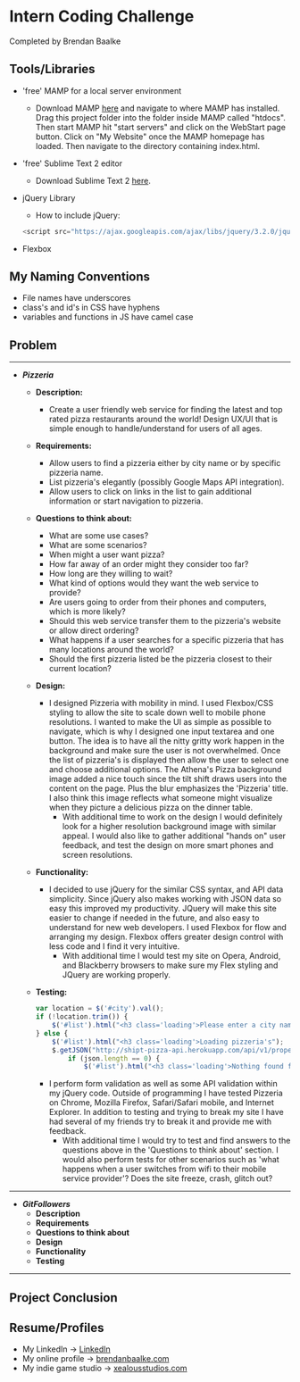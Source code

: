 Intern Coding Challenge
=======================
Completed by Brendan Baalke

Tools/Libraries
---------------
* 'free' MAMP for a local server environment
    - Download MAMP [here](https://www.mamp.info/en/downloads/) and navigate to where MAMP has installed. Drag this project folder into the folder inside MAMP called "htdocs". Then start MAMP hit "start servers" and click on the WebStart page button. Click on "My Website" once the MAMP homepage has loaded. Then navigate to the directory containing index.html.

* 'free' Sublime Text 2 editor
	- Download Sublime Text 2 [here](https://sublimetext.com/2).

* jQuery Library
	- How to include jQuery:
	```javascript
	<script src="https://ajax.googleapis.com/ajax/libs/jquery/3.2.0/jquery.min.js"></script>
	```

* Flexbox

My Naming Conventions
---------------------
* File names have underscores
* class's and id's in CSS have hyphens
* variables and functions in JS have camel case

Problem
-------
---
* ***Pizzeria***
	- **Description:**
		- Create a user friendly web service for finding the latest and top rated pizza restaurants around the world!
		Design UX/UI that is simple enough to handle/understand for users of all ages.

    - **Requirements:**
		- Allow users to find a pizzeria either by city name or by specific pizzeria name.
		- List pizzeria's elegantly (possibly Google Maps API integration).
		- Allow users to click on links in the list to gain additional information or start navigation to pizzeria.

    - **Questions to think about:**
		- What are some use cases?
		- What are some scenarios?
		- When might a user want pizza?
		- How far away of an order might they consider too far?
		- How long are they willing to wait?
		- What kind of options would they want the web service to provide?
		- Are users going to order from their phones and computers, which is more likely?
		- Should this web service transfer them to the pizzeria's website or allow direct ordering?
		- What happens if a user searches for a specific pizzeria that has many locations around the world?
		- Should the first pizzeria listed be the pizzeria closest to their current location?

    - **Design:**
		- I designed Pizzeria with mobility in mind. I used Flexbox/CSS styling to allow the site to scale down well to mobile phone resolutions. I wanted to make the UI as simple as possible to navigate, which is why I designed one input textarea and one button. The idea is to have all the nitty gritty work happen in the background and make sure the user is not overwhelmed. Once the list of pizzeria's is displayed then allow the user to select one and choose additional options. The Athena's Pizza background image added a nice touch since the tilt shift draws users into the content on the page. Plus the blur emphasizes the 'Pizzeria' title. I also think this image reflects what someone might visualize when they picture a delicious pizza on the dinner table.
			- With additional time to work on the design I would definitely look for a higher resolution background image with similar appeal. I would also like to gather additional "hands on" user feedback, and test the design on more smart phones and screen resolutions.

    - **Functionality:**
		- I decided to use jQuery for the similar CSS syntax, and API data simplicity. Since jQuery also makes working with JSON data so easy this improved my productivity. JQuery will make this site easier to change if needed in the future, and also easy to understand for new web developers. I used Flexbox for flow and arranging my design. Flexbox offers greater design control with less code and I find it very intuitive.
			- With additional time I would test my site on Opera, Android, and Blackberry browsers to make sure my Flex styling and JQuery are working properly.

    - **Testing:**
    	```javascript
    	var location = $('#city').val();
		if (!location.trim()) {
			$('#list').html("<h3 class='loading'>Please enter a city name</h3>");
		} else {
			$('#list').html("<h3 class='loading'>Loading pizzeria's");
			$.getJSON("http://shipt-pizza-api.herokuapp.com/api/v1/properties/search?city=" + location, function(json) {
				if (json.length == 0) {
					$('#list').html("<h3 class='loading'>Nothing found for " + location + "</h3>");
    	```
    	- I perform form validation as well as some API validation within my jQuery code. Outside of programming I have tested Pizzeria on Chrome, Mozilla Firefox, Safari/Safari mobile, and Internet Explorer. In addition to testing and trying to break my site I have had several of my friends try to break it and provide me with feedback.
    		- With additional time I would try to test and find answers to the questions above in the 'Questions to think about' section. I would also perform tests for other scenarios such as 'what happens when a user switches from wifi to their mobile service provider'? Does the site freeze, crash, glitch out?

---
*   ***GitFollowers***
	- **Description**
	- **Requirements**
	- **Questions to think about**
	- **Design**
	- **Functionality**
	- **Testing**
---

Project Conclusion
------------------

Resume/Profiles
---------------
* My LinkedIn -> [LinkedIn](https://www.linkedin.com/in/brendan-baalke-192444114)
* My online profile -> [brendanbaalke.com](www.brendanbaalke.com)
* My indie game studio -> [xealousstudios.com](www.xealousstudios.com)
